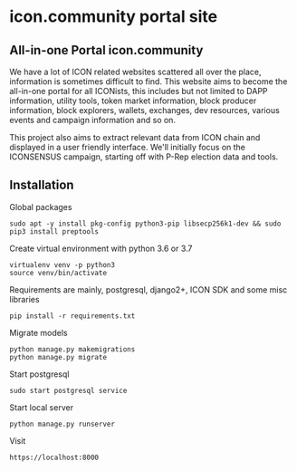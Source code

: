 # icon.community portal site

## All-in-one Portal icon.community

We have a lot of ICON related websites scattered all over the place, information is sometimes difficult to find.
This website aims to become the all-in-one portal for all ICONists, this includes but not limited to DAPP information,
utility tools, token market information, block producer information, block explorers, wallets, exchanges, dev resources,
various events and campaign information and so on.

This project also aims to extract relevant data from ICON chain and displayed in a user friendly interface.
We'll initially focus on the ICONSENSUS campaign, starting off with P-Rep election data and tools.

## Installation

Global packages
```
sudo apt -y install pkg-config python3-pip libsecp256k1-dev && sudo pip3 install preptools
```

Create virtual environment with python 3.6 or 3.7
```
virtualenv venv -p python3 
source venv/bin/activate 
```

Requirements are mainly, postgresql, django2+, ICON SDK and some misc libraries
```
pip install -r requirements.txt 
```

Migrate models
```
python manage.py makemigrations 
python manage.py migrate 
```

Start postgresql
```
sudo start postgresql service 
```

Start local server
```
python manage.py runserver 
```

Visit
```
https://localhost:8000 
```

